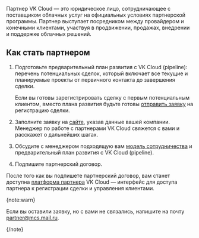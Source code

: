 
Партнер VK Cloud — это юридическое лицо, сотрудничающее с поставщиком облачных услуг на официальных условиях партнерской программы. Партнер выступает посредником между провайдером и конечными клиентами, участвуя в продвижении, продажах, внедрении и поддержке облачных решений.

## Как стать партнером

1. Подготовьте предварительный план развития с VK Cloud (pipeline): перечень потенциальных сделок, который включает все текущие и планируемые проекты от первичного контакта до завершения сделки.

    Если вы готовы зарегистрировать сделку с первым потенциальным клиентом, вместо плана развития будьте готовы [отправить заявку](/ru/tools-for-using-services/partner-platform/instructions/deals-and-applications/registration) на регистрацию сделки.

1. Заполните заявку на [сайте](https://cloud.vk.com/partner), указав данные вашей компании. Менеджер по работе с партнерами VK Cloud свяжется с вами и расскажет о дальнейших шагах.
1. Обсудите с менеджером подходящую вам [модель сотрудничества](/ru/intro/start/partners/cooperation-models) и предварительный план развития с VK Cloud (pipeline).
1. Подпишите партнерский договор.

После того как вы подпишете партнерский договор, вам станет доступна [платформа партнера](/ru/tools-for-using-services/partner-platform) VK Cloud — интерфейс для доступа партнера к регистрации сделки и управления клиентами.

{note:warn}

Если вы оставили заявку, но с вами не связались, напишите на почту [partner@mcs.mail.ru](mailto:partner@mcs.mail.ru).

{/note}
